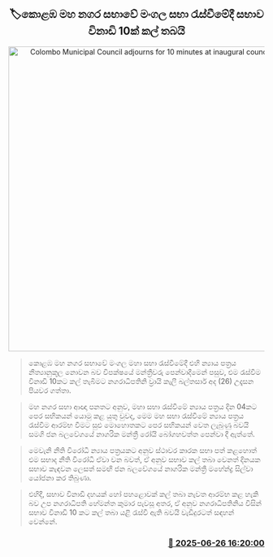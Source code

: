 <p align='center'><b><h2 align='center' title='Colombo Municipal Council adjourns for 10 minutes at inaugural council meeting'>🏷කොළඹ මහ නගර සභාවේ මංගල සභා රැස්වීමේදී සභාව විනාඩි 10ක් කල් තබයි</h2></b></p>
<p align='center'><img src='https://helakuru.sgp1.cdn.digitaloceanspaces.com/esana/images/lib/colombo-municipal-council-archived.jpg' width='600' alt='Colombo Municipal Council adjourns for 10 minutes at inaugural council meeting'></p>

> කොළඹ මහ නගර සභාවේ මංගල මහා සභා රැස්වීමේදී එහි න්‍යාය පත්‍රය නීත්‍යානුකූල නොවන බව විපක්ෂයේ මන්ත්‍රීවරු පෙන්වාදීමෙන් පසුව, එම රැස්වීම විනාඩි 10කට කල් තැබීමට නගරාධිපතිනි ව්‍රායි කැලී බල්තසාර් අද (26) උදෑසන පියවර ගත්තා.

> මහ නගර සභා ආඥා පනතට අනුව, මහා සභා රැස්වීමේ න්‍යාය පත්‍රය දින 04කට පෙර සභිකයන් යොමු කළ යුතු වුවද, මෙම මහ සභා රැස්වීමේ න්‍යාය පත්‍රය රැස්වීම ආරම්භ වීමට සුළු මොහොතකට පෙර සභිකයන් වෙත ලැබුණු බවයි සමගි ජන බලවේගයේ නාගරික මන්ත්‍රී රෝයි බෝගහවත්ත පෙන්වා දී ඇත්තේ.

> මෙවැනි නීති විරෝධී න්‍යාය පත්‍රයකට අනුව ස්ථාවර කාරක සභා පත් කළහොත් එම සභාද නීති විරෝධී ඒවා වන බවත්, ඒ අනුව සභාව කල් තබා වෙනත් දිනයක සභාව කැඳවන ලෙසත් සමඟි ජන බලවේගයේ නාගරික මන්ත්‍රී මහේන්ද්‍ර සිල්වා යෝජනා කර තිබුණා.

> එහිදී, සභාව විනාඩි දහයක් හෝ පහළොවක් කල් තබා නැවත ආරම්භ කළ හැකි බව උප නගරාධිපති හේමන්ත කුමාර පැවසූ අතර, ඒ අනුව නගරාධිපතිනිය විසින් සභාව විනාඩි 10 කට කල් තබා යළි රැස්වී ඇති බවයි වැඩිදුරටත් සඳහන් වෙන්නේ.



<h3 align='right'><a href='https://www.helakuru.lk/esana/p/111379/'>📅 2025-06-26 16:20:00</a></h3>
